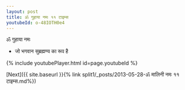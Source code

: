 ```yaml
---
layout: post
title: ॐ गुहाया नमः ११ टाइम्स
youtubeId: o-48IOTH0e4
---
```

 
 
 ॐ गुहाया नमः  
 
 -  जो भगवान सुब्रह्मण्य का रूप है 
 
  
 
  
 
 
 
 
 
 


{% include youtubePlayer.html id=page.youtubeId %}
 
[Next]({{ site.baseurl }}{% link  split1/_posts/2013-05-28-ॐ मालिनी नमः ११ टाइम्स.md%})
 
